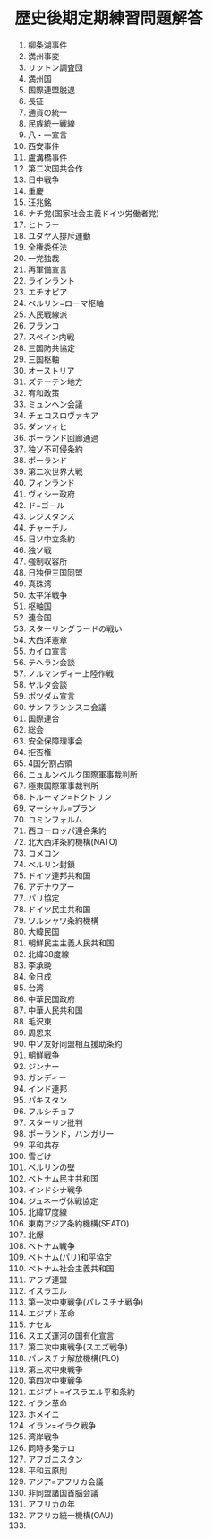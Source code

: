 # 歴史後期定期練習問題解答

1. 柳条湖事件
2. 満州事変
3. リットン調査団
4. 満州国
5. 国際連盟脱退
6. 長征
7. 通貨の統一
8. 民族統一戦線
9. 八・一宣言
10. 西安事件
11. 盧溝橋事件
12. 第二次国共合作
13. 日中戦争
14. 重慶
15. 汪兆銘
16. ナチ党(国家社会主義ドイツ労働者党)
17. ヒトラー
18. ユダヤ人排斥運動
19. 全権委任法
20. 一党独裁
21. 再軍備宣言
22. ラインラント
23. エチオピア
24. ベルリン=ローマ枢軸
25. 人民戦線派
26. フランコ
27. スペイン内戦
28. 三国防共協定
29. 三国枢軸
30. オーストリア
31. ズテーテン地方
32. 宥和政策
33. ミュンヘン会議
34. チェコスロヴァキア
35. ダンツィヒ
36. ポーランド回廊通過
37. 独ソ不可侵条約
38. ポーランド
39. 第二次世界大戦
40. フィンランド
41. ヴィシー政府
42. ド=ゴール
43. レジスタンス
44. チャーチル
45. 日ソ中立条約
46. 独ソ戦
47. 強制収容所
48. 日独伊三国同盟
49. 真珠湾
50. 太平洋戦争
51. 枢軸国
52. 連合国
53. スターリングラードの戦い
54. 大西洋憲章
55. カイロ宣言
56. テヘラン会談
57. ノルマンディー上陸作戦
58. ヤルタ会談
59. ポツダム宣言
60. サンフランシスコ会議
61. 国際連合
62. 総会
63. 安全保障理事会
64. 拒否権
65. 4国分割占領
66. ニュルンベルク国際軍事裁判所
67. 極東国際軍事裁判所
68. トルーマン=ドクトリン
69. マーシャル=プラン
70. コミンフォルム
71. 西ヨーロッパ連合条約
72. 北大西洋条約機構(NATO)
73. コメコン
74. ベルリン封鎖
75. ドイツ連邦共和国
76. アデナウアー
77. パリ協定
78. ドイツ民主共和国
79. ワルシャワ条約機構
80. 大韓民国
81. 朝鮮民主主義人民共和国
82. 北緯38度線
83. 李承晩
84. 金日成
85. 台湾
86. 中華民国政府
87. 中華人民共和国
88. 毛沢東
89. 周恩来
90. 中ソ友好同盟相互援助条約
91. 朝鮮戦争
92. ジンナー
93. ガンディー
94. インド連邦
95. パキスタン
96. フルシチョフ
97. スターリン批判
98. ポーランド，ハンガリー
99. 平和共存
100. 雪どけ
101. ベルリンの壁
102. ベトナム民主共和国
103. インドシナ戦争
104. ジュネーヴ休戦協定
105. 北緯17度線
106. 東南アジア条約機構(SEATO)
107. 北爆
108. ベトナム戦争
109. ベトナム(パリ)和平協定
110. ベトナム社会主義共和国
111. アラブ連盟
112. イスラエル
113. 第一次中東戦争(パレスチナ戦争)
114. エジプト革命
115. ナセル
116. スエズ運河の国有化宣言
117. 第二次中東戦争(スエズ戦争)
118. パレスチナ解放機構(PLO)
119. 第三次中東戦争
120. 第四次中東戦争
121. エジプト=イスラエル平和条約
122. イラン革命
123. ホメイニ
124. イラン=イラク戦争
125. 湾岸戦争
126. 同時多発テロ
127. アフガニスタン
128. 平和五原則
129. アジア=アフリカ会議
130. 非同盟諸国首脳会議
131. アフリカの年
132. アフリカ統一機構(OAU)
133. 